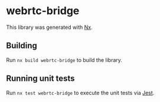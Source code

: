 # webrtc-bridge

This library was generated with [Nx](https://nx.dev).

## Building

Run `nx build webrtc-bridge` to build the library.

## Running unit tests

Run `nx test webrtc-bridge` to execute the unit tests via [Jest](https://jestjs.io).
